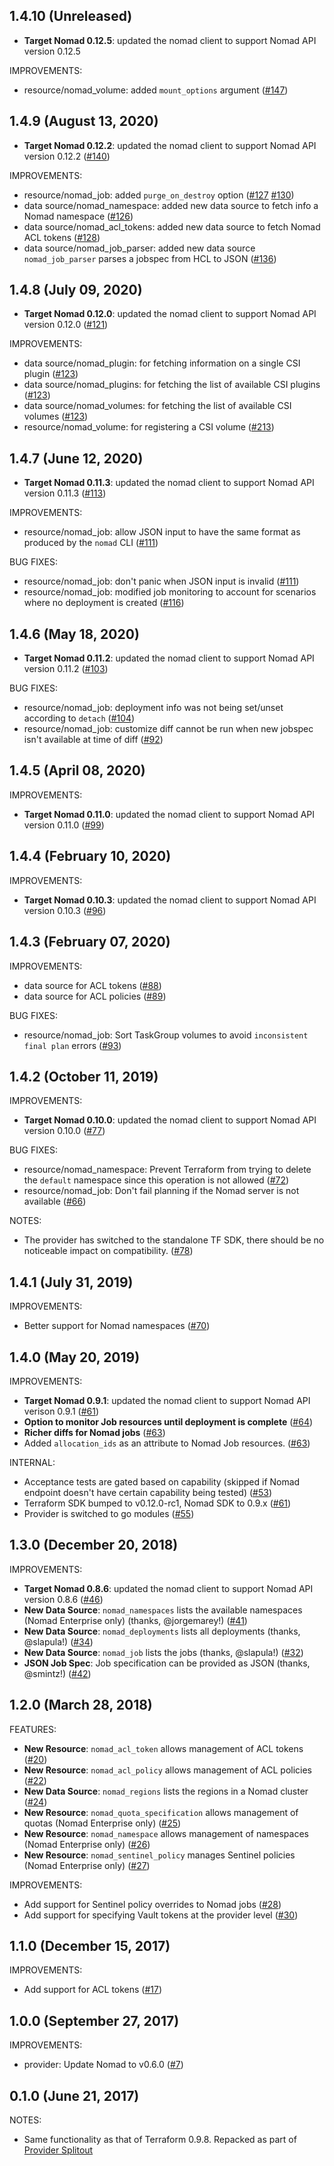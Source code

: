 ## 1.4.10 (Unreleased)

* **Target Nomad 0.12.5**: updated the nomad client to support Nomad API version 0.12.5

IMPROVEMENTS:
* resource/nomad_volume: added `mount_options` argument ([#147](https://github.com/hashicorp/terraform-provider-nomad/pull/147))

## 1.4.9 (August 13, 2020)

* **Target Nomad 0.12.2**: updated the nomad client to support Nomad API version 0.12.2 ([#140](https://github.com/hashicorp/terraform-provider-nomad/issues/140))

IMPROVEMENTS:
* resource/nomad_job: added `purge_on_destroy` option ([#127](https://github.com/hashicorp/terraform-provider-nomad/issues/127) [#130](https://github.com/hashicorp/terraform-provider-nomad/issues/130))
* data source/nomad_namespace: added new data source to fetch info a Nomad namespace ([#126](https://github.com/hashicorp/terraform-provider-nomad/issues/126))
* data source/nomad_acl_tokens: added new data source to fetch Nomad ACL tokens ([#128](https://github.com/hashicorp/terraform-provider-nomad/issues/128))
* data source/nomad_job_parser: added new data source `nomad_job_parser` parses a jobspec from HCL to JSON ([#136](https://github.com/hashicorp/terraform-provider-nomad/issues/136))


## 1.4.8 (July 09, 2020)

* **Target Nomad 0.12.0**: updated the nomad client to support Nomad API version 0.12.0 ([#121](https://github.com/hashicorp/terraform-provider-nomad/issues/121))

IMPROVEMENTS:
* data source/nomad_plugin: for fetching information on a single CSI plugin ([#123](https://github.com/hashicorp/terraform-provider-nomad/issues/123))
* data source/nomad_plugins: for fetching the list of available CSI plugins ([#123](https://github.com/hashicorp/terraform-provider-nomad/issues/123))
* data source/nomad_volumes: for fetching the list of available CSI volumes ([#123](https://github.com/hashicorp/terraform-provider-nomad/issues/123))
* resource/nomad_volume: for registering a CSI volume ([#213](https://github.com/hashicorp/terraform-provider-nomad/issues/213))

## 1.4.7 (June 12, 2020)

* **Target Nomad 0.11.3**: updated the nomad client to support Nomad API version 0.11.3 ([#113](https://github.com/hashicorp/terraform-provider-nomad/issues/113))

IMPROVEMENTS:
* resource/nomad_job: allow JSON input to have the same format as produced by the `nomad` CLI ([#111](https://github.com/hashicorp/terraform-provider-nomad/pull/111))

BUG FIXES:
* resource/nomad_job: don't panic when JSON input is invalid ([#111](https://github.com/hashicorp/terraform-provider-nomad/pull/111))
* resource/nomad_job: modified job monitoring to account for scenarios where no deployment is created ([#116](https://github.com/hashicorp/terraform-provider-nomad/issues/116))


## 1.4.6 (May 18, 2020)

* **Target Nomad 0.11.2**: updated the nomad client to support Nomad API version 0.11.2 ([#103](https://github.com/hashicorp/terraform-provider-nomad/pull/103))

BUG FIXES:
* resource/nomad_job: deployment info was not being set/unset according to `detach` ([#104](https://github.com/hashicorp/terraform-provider-nomad/issues/104))
* resource/nomad_job: customize diff cannot be run when new jobspec isn't available at time of diff ([#92](https://github.com/hashicorp/terraform-provider-nomad/issues/92))

## 1.4.5 (April 08, 2020)

IMPROVEMENTS:

* **Target Nomad 0.11.0**: updated the nomad client to support Nomad API version 0.11.0 ([#99](https://github.com/hashicorp/terraform-provider-nomad/pull/99))

## 1.4.4 (February 10, 2020)

IMPROVEMENTS:

* **Target Nomad 0.10.3**: updated the nomad client to support Nomad API version 0.10.3 ([#96](https://github.com/hashicorp/terraform-provider-nomad/issues/96))

## 1.4.3 (February 07, 2020)

IMPROVEMENTS:
* data source for ACL tokens ([#88](https://github.com/hashicorp/terraform-provider-nomad/pull/88))
* data source for ACL policies ([#89](https://github.com/hashicorp/terraform-provider-nomad/pull/89))

BUG FIXES:

* resource/nomad_job: Sort TaskGroup volumes to avoid `inconsistent final plan` errors ([#93](https://github.com/hashicorp/terraform-provider-nomad/issues/93))

## 1.4.2 (October 11, 2019)

IMPROVEMENTS:

* **Target Nomad 0.10.0**: updated the nomad client to support Nomad API version 0.10.0 ([#77](https://github.com/hashicorp/terraform-provider-nomad/issues/77))

BUG FIXES:

* resource/nomad_namespace: Prevent Terraform from trying to delete the `default` namespace since this operation is not allowed ([#72](https://github.com/hashicorp/terraform-provider-nomad/issues/72))
* resource/nomad_job: Don't fail planning if the Nomad server is not available ([#66](https://github.com/hashicorp/terraform-provider-nomad/issues/66))

NOTES:

* The provider has switched to the standalone TF SDK, there should be no noticeable impact on compatibility. ([#78](https://github.com/hashicorp/terraform-provider-nomad/issues/78))

## 1.4.1 (July 31, 2019)

IMPROVEMENTS:
* Better support for Nomad namespaces ([#70](https://github.com/hashicorp/terraform-provider-nomad/issues/70))

## 1.4.0 (May 20, 2019)

IMPROVEMENTS:
* **Target Nomad 0.9.1**: updated the nomad client to support Nomad API verison 0.9.1 ([#61](https://github.com/hashicorp/terraform-provider-nomad/issues/61))
* **Option to monitor Job resources until deployment is complete** ([#64](https://github.com/hashicorp/terraform-provider-nomad/issues/64))
* **Richer diffs for Nomad jobs** ([#63](https://github.com/hashicorp/terraform-provider-nomad/issues/63))
* Added `allocation_ids` as an attribute to Nomad Job resources. ([#63](https://github.com/hashicorp/terraform-provider-nomad/issues/63))

INTERNAL:

* Acceptance tests are gated based on capability (skipped if Nomad endpoint doesn't have certain capability being tested) ([#53](https://github.com/hashicorp/terraform-provider-nomad/issues/53))
* Terraform SDK bumped to v0.12.0-rc1, Nomad SDK to 0.9.x ([#61](https://github.com/hashicorp/terraform-provider-nomad/issues/61))
* Provider is switched to go modules ([#55](https://github.com/hashicorp/terraform-provider-nomad/issues/55))

## 1.3.0 (December 20, 2018)

IMPROVEMENTS:

* **Target Nomad 0.8.6**: updated the nomad client to support Nomad API version 0.8.6 ([#46](https://github.com/hashicorp/terraform-provider-nomad/issues/46))
* **New Data Source**: `nomad_namespaces` lists the available namespaces (Nomad Enterprise only) (thanks, @jorgemarey!) ([#41](https://github.com/hashicorp/terraform-provider-nomad/pull/41))
* **New Data Source**: `nomad_deployments` lists all deployments (thanks, @slapula!) ([#34](https://github.com/hashicorp/terraform-provider-nomad/pull/34))
* **New Data Source**: `nomad_job` lists the jobs (thanks, @slapula!) ([#32](https://github.com/hashicorp/terraform-provider-nomad/pull/32))
* **JSON Job Spec**: Job specification can be provided as JSON (thanks, @smintz!) ([#42](https://github.com/hashicorp/terraform-provider-nomad/pull/42))

## 1.2.0 (March 28, 2018)

FEATURES:

* **New Resource**: `nomad_acl_token` allows management of ACL tokens ([#20](https://github.com/hashicorp/terraform-provider-nomad/issues/20))
* **New Resource**: `nomad_acl_policy` allows management of ACL policies ([#22](https://github.com/hashicorp/terraform-provider-nomad/issues/22))
* **New Data Source**: `nomad_regions` lists the regions in a Nomad cluster ([#24](https://github.com/hashicorp/terraform-provider-nomad/issues/24))
* **New Resource**: `nomad_quota_specification` allows management of quotas (Nomad Enterprise only) ([#25](https://github.com/hashicorp/terraform-provider-nomad/issues/25))
* **New Resource**: `nomad_namespace` allows management of namespaces (Nomad Enterprise only) ([#26](https://github.com/hashicorp/terraform-provider-nomad/issues/26))
* **New Resource**: `nomad_sentinel_policy` manages Sentinel policies (Nomad Enterprise only) ([#27](https://github.com/hashicorp/terraform-provider-nomad/issues/27))

IMPROVEMENTS:

* Add support for Sentinel policy overrides to Nomad jobs ([#28](https://github.com/hashicorp/terraform-provider-nomad/issues/28))
* Add support for specifying Vault tokens at the provider level ([#30](https://github.com/hashicorp/terraform-provider-nomad/issues/30))

## 1.1.0 (December 15, 2017)

IMPROVEMENTS:

* Add support for ACL tokens ([#17](https://github.com/hashicorp/terraform-provider-nomad/issues/17))

## 1.0.0 (September 27, 2017)

IMPROVEMENTS:

* provider: Update Nomad to v0.6.0 ([#7](https://github.com/hashicorp/terraform-provider-nomad/issues/7))

## 0.1.0 (June 21, 2017)

NOTES:

* Same functionality as that of Terraform 0.9.8. Repacked as part of [Provider Splitout](https://www.hashicorp.com/blog/upcoming-provider-changes-in-terraform-0-10/)
